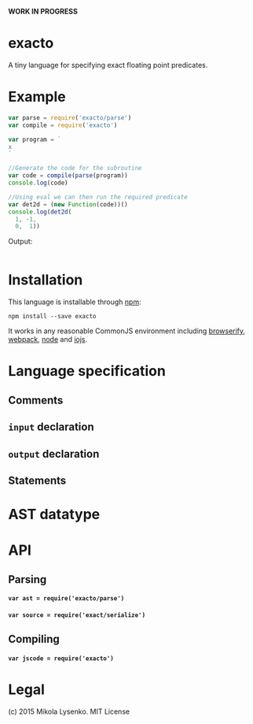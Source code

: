 **WORK IN PROGRESS**

exacto
======
A tiny language for specifying exact floating point predicates.

# Example

```javascript
var parse = require('exacto/parse')
var compile = require('exacto')

var program = `
x
`

//Generate the code for the subroutine
var code = compile(parse(program))
console.log(code)

//Using eval we can then run the required predicate
var det2d = (new Function(code))()
console.log(det2d(
  1, -1,
  0,  1))
```

Output:

```
```

# Installation

This language is installable through [npm](http://npmjs.org):

```
npm install --save exacto
```

It works in any reasonable CommonJS environment including [browserify](http://browserify.org/), [webpack](https://webpack.github.io/), [node](http://nodejs.org/) and [iojs](https://iojs.org/).

# Language specification

## Comments

## `input` declaration

## `output` declaration

## Statements



# AST datatype

# API

## Parsing

#### `var ast = require('exacto/parse')`


#### `var source = require('exact/serialize')`

## Compiling

#### `var jscode = require('exacto')`

# Legal
(c) 2015 Mikola Lysenko. MIT License